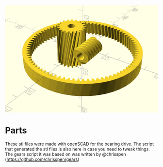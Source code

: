 ![Action Shot](/images/gears.png)

# Parts

These stl files were made with [openSCAD](https://openscad.org/) for the bearing drive. The script that generated the stl files is also here in case you need to tweak things. The gears script it was based on was written by @chrisspen (https://github.com/chrisspen/gears)
